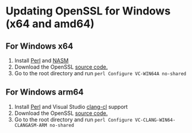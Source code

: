 # Updating OpenSSL for Windows (x64 and amd64)

## For Windows x64
1.  Install [Perl](https://strawberryperl.com/) and [NASM](https://www.nasm.us/)
1.  Download the OpenSSL [source code.](https://openssl-library.org/source/)
1.  Go to the root directory and run ``perl Configure VC-WIN64A no-shared``

## For Windows arm64
1.  Install [Perl](https://strawberryperl.com/) and Visual Studio [clang-cl](https://learn.microsoft.com/en-us/cpp/build/clang-support-msbuild?view=msvc-170) support
1.  Download the OpenSSL [source code.](https://openssl-library.org/source/)
1.  Go to the root directory and run ``perl Configure VC-CLANG-WIN64-CLANGASM-ARM no-shared``